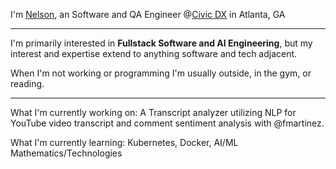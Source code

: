 I'm [Nelson](https://nelsonrodriguez.me/), an Software and QA Engineer @[Civic DX](https://www.civicdx.com/) in Atlanta, GA

--- 

I'm primarily interested in **Fullstack Software and AI Engineering**, but my interest and expertise extend to anything software and tech adjacent. 

When I'm not working or programming I'm usually outside, in the gym, or reading. 

---

What I'm currently working on: A Transcript analyzer utilizing NLP for YouTube video transcript and comment sentiment analysis with @fmartinez.

What I'm currently learning: Kubernetes, Docker, AI/ML Mathematics/Technologies

